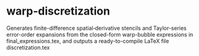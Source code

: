# warp-discretization
Generates finite-difference spatial‐derivative stencils and Taylor-series error-order expansions from the closed-form warp-bubble expressions in final_expressions.tex, and outputs a ready-to-compile LaTeX file discretization.tex

